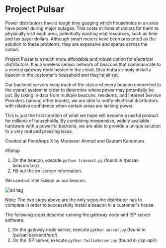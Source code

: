 Project Pulsar
==============

Power distributors have a tough time gauging which households in an area have power during major outages. This costs millions of dollars for them to physically visit each area, potentially wasting vital resources, such as time and tax payer dollars. Although smart meters have been presented as the solution to these problems, they are expensive and sparse across the nation.

Project Pulsar is a much more affordable and robust option for electrical distributors. It is a wireless sensor network of beacons that communicate to a central gateway node hosted in the cloud. Distributors simply install a beacon in the customer's household and they're all set.

Our backend servers keep track of the status of every beacon connected to the overall system in order to determine where power may potentially be out. By taking in data from multiple beacons, residents, and Internet Service Providers (among other inputs), we are able to notify electrical distributors with relative confidence when certain areas are lacking power.

This is just the first iteration of what we hope will become a useful product for millions of households. By combining inexpensive, widely available hardware with a powerful backend, we are able to provide a unique solution to a very real and pressing issue.

Created at PennApps X by Muntaser Ahmed and Gautam Kanumuru.

#Setup
1. On the beacon, execute `python transmit.py` (found in /pulsar-beacon/src/)
2. Fill out the on-screen information.

We used an Intel Edison as our beacon.

![alt tag](http://i.imgur.com/e2IbAvj.gif)

Note: The two steps above are the only steps the distributor has to complete in order to successfully install a beacon in a customer's house.

The following steps describe running the gateway node and ISP server software.

1. On the gateway node server, execute `python server.py` (found in /pulsar-backend/src/)
2. On the ISP server, execute `python TwilioServer.py` (found in /isp-api/)
